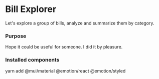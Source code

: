 # Bill Explorer

  Let's explore a group of bills, analyze and summarize them by category.

### Purpose
   
   Hope it could be useful for someone. I did it by pleasure.

### Installed components
   
   yarn add @mui/material @emotion/react @emotion/styled
   
